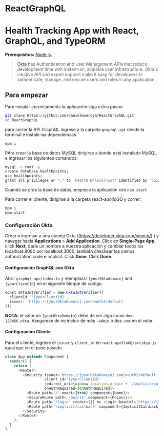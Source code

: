# ReactGraphQL

# Health Tracking App with React, GraphQL, and TypeORM




**Prerequisitos:** 
[Node.js](https://nodejs.org/).

> [Okta](https://developer.okta.com/) has Authentication and User Management APIs that reduce development time with instant-on, scalable user infrastructure. Okta's intuitive API and expert support make it easy for developers to authenticate, manage, and secure users and roles in any application.


## Para empezar

Para instalar correctamente la aplicación siga estos pasos:

```bash
git clone https://github.com/danielmonroym/ReactGraphQL.git
cd ReactGraphQL
```

para correr la API GraphQL ingrese a la carpeta   `graphql-api` desde la terminal e instale las dependencias


```bash
npm i
```

PAra crear la base de datos MySQL dirigirse a donde está instalado MySQL e ingresar los siguientes comandos:

```bash
mysql -u root -p
create database healthpoints;
use healthpoints;
grant all privileges on *.* to 'health'@'localhost' identified by 'points';
```
Cuando se cree la base de datos, empiece la aplicación con  `npm start`

Para correr el cliente, dirigirse a la carpeta react-apolloGQ y correr:

```bash
npm i
npm start
```


### Configuración Okta
Crear o ingresar a una cuenta Okta ((https://developer.okta.com/signup/) )  y navegar hacia  **Applications** > **Add Application**. Click en **Single-Page App**, click **Next**, darle un nombre a nuestra aplicación y cambiar todos los localhost:8080 por localkost:3000, también checkear los camos authorization code e implicit. Click **Done**. Click **Done**.

#### Configuración GraphQL con Okta

Abrir `graphql-api/index.ts` y reemplazar `{yourOktadomain}` and `{yourClientId}` en el siguente bloque de codigo. 

```ts
const oktaJwtVerifier = new OktaJwtVerifier({
  clientId: '{yourClientId}',
  issuer: 'https://{yourOktaDomain}.com/oauth2/default'
});
```

**NOTA:** el valor de `{yourOktaDomain}` debe de ser algo como `dev-123456.okta`. Asegurese de no incluir de más `-admin` o dos`.com` en el valor

#### Configuracion Cliente

Para el cliente, ingrese el `issuer` y `client_id` en `react-apolloGQ/src/App.js` igual que en el paso pasado.

```js
class App extends Component {
  render() {
    return (
      <Router>
        <Security issuer='https://{yourOktaDomain}.com/oauth2/default'
                  client_id='{yourClientId}'
                  redirect_uri={window.location.origin + '/implicit/callback'}
                  onAuthRequired={onAuthRequired}>
          <Route path='/' exact={true} component={Home}/>
          <SecureRoute path='/points' component={Points}/>
          <Route path='/login' render={() => <Login baseUrl='https://{yourOktaDomain}.com'/>}/>
          <Route path='/implicit/callback' component={ImplicitCallback}/>
        </Security>
      </Router>
    );
  }
}
```



